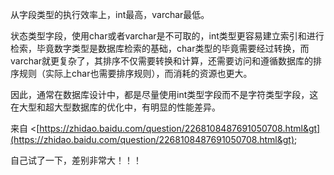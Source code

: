 从字段类型的执行效率上，int最高，varchar最低。

状态类型字段，使用char或者varchar是不可取的，int类型更容易建立索引和进行检索，毕竟数字类型是数据库检索的基础，char类型的毕竟需要经过转换，而varchar就更复杂了，其排序不仅需要转换和计算，还需要访问和遵循数据库的排序规则（实际上char也需要排序规则），而消耗的资源也更大。

因此，通常在数据库设计中，都是尽量使用int类型字段而不是字符类型字段，这在大型和超大型数据库的优化中，有明显的性能差异。

来自 &lt;[https://zhidao.baidu.com/question/2268108487691050708.html&gt](https://zhidao.baidu.com/question/2268108487691050708.html&gt);

自己试了一下，差别非常大！！！

